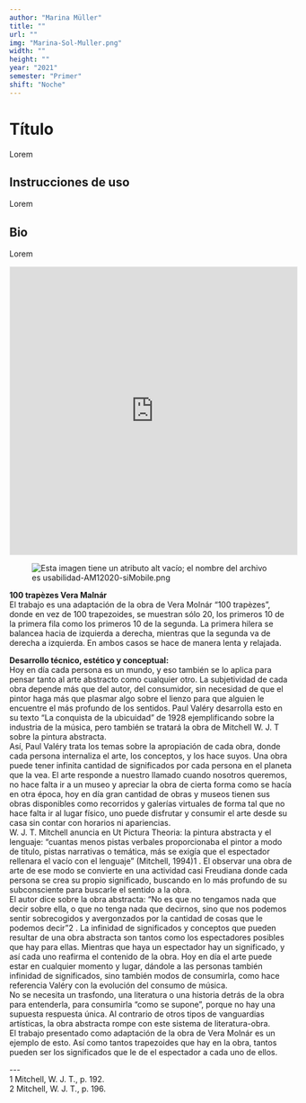 ```yaml
---
author: "Marina Müller"
title: ""
url: ""
img: "Marina-Sol-Muller.png"
width: ""
height: ""
year: "2021"
semester: "Primer"
shift: "Noche"
---
```


<p></p>

# Título

Lorem 

## Instrucciones de uso 

Lorem

## Bio

Lorem

<!-- wp:html -->
<p align="center"><iframe width="512" height="512" frameborder="0" scrolling="no" style="width:512px; margin:0 auto!important;border: 1px solid #F2F2F3; z-index: 100;" src="https://editor.p5js.org/marsomuller/embed/4XKm1HAw-"></iframe></p>
<!-- /wp:html -->

<!-- wp:image {"align":"center"} -->
<div class="wp-block-image"><figure class="aligncenter"><img src="https://am1-lacabanne.atamvirtual.com.ar/wp-content/uploads/2020/12/usabilidad-AM12020-siMobile.png" alt="Esta imagen tiene un atributo alt vacío; el nombre del archivo es usabilidad-AM12020-siMobile.png"/></figure></div>
<!-- /wp:image -->

<p><strong>100 trapèzes Vera Malnár</strong><br>El trabajo es una adaptación de la obra de Vera Molnár “100 trapèzes”, donde en vez de 100 trapezoides, se muestran sólo 20, los primeros 10 de la primera fila como los primeros 10 de la segunda. La primera hilera se balancea hacia de izquierda a derecha, mientras que la segunda va de derecha a izquierda. En ambos casos se hace de manera lenta y relajada.</p>
<p><strong>Desarrollo técnico, estético y conceptual:</strong><br>Hoy en día cada persona es un mundo, y eso también se lo aplica para pensar tanto al arte abstracto como cualquier otro. La subjetividad de cada obra depende más que del autor, del consumidor, sin necesidad de que el pintor haga más que plasmar algo sobre el lienzo para que alguien le encuentre el más profundo de los sentidos. Paul Valéry desarrolla esto en su texto “La conquista de la ubicuidad” de 1928 ejemplificando sobre la industria de la música, pero también se tratará la obra de Mitchell W. J. T sobre la pintura abstracta.<br>Así, Paul Valéry trata los temas sobre la apropiación de cada obra, donde cada persona internaliza el arte, los conceptos, y los hace suyos. Una obra puede tener infinita cantidad de significados por cada persona en el planeta que la vea. El arte responde a nuestro llamado cuando nosotros queremos, no hace falta ir a un museo y apreciar la obra de cierta forma como se hacía en otra época, hoy en día gran cantidad de obras y museos tienen sus obras disponibles como recorridos y galerías virtuales de forma tal que no hace falta ir al lugar físico, uno puede disfrutar y consumir el arte desde su casa sin contar con horarios ni apariencias.<br>W. J. T. Mitchell anuncia en Ut Pictura Theoria: la pintura abstracta y el lenguaje: “cuantas menos pistas verbales proporcionaba el pintor a modo de título, pistas narrativas o temática, más se exigía que el espectador rellenara el vacío con el lenguaje” (Mitchell, 1994)1 . El observar una obra de arte de ese modo se convierte en una actividad casi Freudiana donde cada persona se crea su propio significado, buscando en lo más profundo de su subconsciente para buscarle el sentido a la obra.<br>El autor dice sobre la obra abstracta: “No es que no tengamos nada que decir sobre ella, o que no tenga nada que decirnos, sino que nos podemos sentir sobrecogidos y avergonzados por la cantidad de cosas que le podemos decir”2 . La infinidad de significados y conceptos que pueden resultar de una obra abstracta son tantos como los espectadores posibles que hay para ellas. Mientras que haya un espectador hay un significado, y así cada uno reafirma el contenido de la obra. Hoy en día el arte puede estar en cualquier momento y lugar, dándole a las personas también infinidad de significados, sino también modos de consumirla, como hace referencia Valéry con la evolución del consumo de música.<br>No se necesita un trasfondo, una literatura o una historia detrás de la obra para entenderla, para consumirla “como se supone”, porque no hay una supuesta respuesta única. Al contrario de otros tipos de vanguardias artísticas, la obra abstracta rompe con este sistema de literatura-obra.<br>El trabajo presentado como adaptación de la obra de Vera Molnár es un ejemplo de esto. Así como tantos trapezoides que hay en la obra, tantos pueden ser los significados que le de el espectador a cada uno de ellos.</p>
<p>---<br>1 Mitchell, W. J. T., p. 192.<br>2 Mitchell, W. J. T., p. 196.</p>